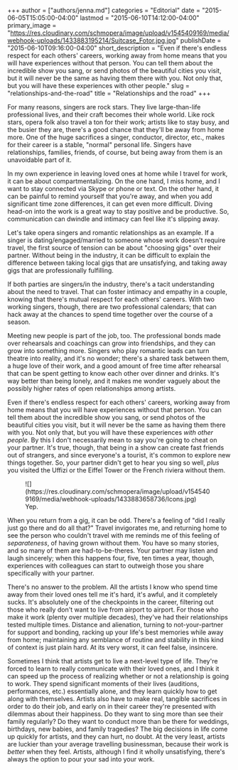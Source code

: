+++
author = ["authors/jenna.md"]
categories = "Editorial"
date = "2015-06-05T15:05:00-04:00"
lastmod = "2015-06-10T14:12:00-04:00"
primary_image = "https://res.cloudinary.com/schmopera/image/upload/v1545409169/media/webhook-uploads/1433883195214/Suitcase_Fotor.jpg.jpg"
publishDate = "2015-06-10T09:16:00-04:00"
short_description = "Even if there&#039;s endless respect for each others&#039; careers, working away from home means that you will have experiences without that person. You can tell them about the incredible show you sang, or send photos of the beautiful cities you visit, but it will never be the same as having them there with you. Not only that, but you will have these experiences with other people."
slug = "relationships-and-the-road"
title = "Relationships and the road"
+++

For many reasons, singers are rock stars. They live large-than-life professional lives, and their craft becomes their whole world. Like rock stars, opera folk also travel a ton for their work; artists like to stay busy, and the busier they are, there's a good chance that they'll be away from home more. One of the huge sacrifices a singer, conductor, director, etc., makes for their career is a stable, "normal" personal life. Singers have relationships, families, friends, of course, but being away from them is an unavoidable part of it. 

In my own experience in leaving loved ones at home while I travel for work, it can be about compartmentalizing. On the one hand, I miss home, and I want to stay connected via Skype or phone or text. On the other hand, it can be painful to remind yourself that you're away, and when you add significant time zone differences, it can get even more difficult. Diving head-on into the work is a great way to stay positive and be productive. So, communication can dwindle and intimacy can feel like it's slipping away.

Let's take opera singers and romantic relationships as an example. If a singer is dating/engaged/married to someone whose work doesn't require travel, the first source of tension can be about "choosing gigs" over their partner. Without being in the industry, it can be difficult to explain the difference between taking local gigs that are unsatisfying, and taking away gigs that are professionally fulfilling. 

If both parties are singers/in the industry, there's a tacit understanding about the need to travel. That can foster intimacy and empathy in a couple, knowing that there's mutual respect for each others' careers. With two working singers, though, there are two professional calendars; that can hack away at the chances to spend time together over the course of a season.

Meeting new people is part of the job, too. The professional bonds made over rehearsals and coachings can grow into friendships, and they can grow into something more. Singers who play romantic leads can turn theatre into reality, and it's no wonder; there's a shared task between them, a huge love of their work, and a good amount of free time after rehearsal that can be spent getting to know each other over dinner and drinks. It's way better than being lonely, and it makes me wonder vaguely about the possibly higher rates of open relationships among artists.

Even if there's endless respect for each others' careers, working away from home means that you will have experiences without that person. You can tell them about the incredible show you sang, or send photos of the beautiful cities you visit, but it will never be the same as having them there with you. Not only that, but you will have these experiences *with other people*. By this I don't necessarily mean to say you're going to cheat on your partner. It's true, though, that being in a show can create fast friends out of strangers, and since everyone's a tourist, it's common to explore new things together. So, your partner didn't get to hear you sing so well, *plus* you visited the Uffizi or the Eiffel Tower or the French riviera without them.

<figure data-type="image">
![](https://res.cloudinary.com/schmopera/image/upload/v1545409169/media/webhook-uploads/1433883658736/Icons.jpg)
<figcaption>Yep.</figcaption>
</figure>

When you return from a gig, it can be odd. There's a feeling of "did I really just go there and do all that?" Travel invigorates me, and returning home to see the person who couldn't travel with me reminds me of this feeling of *separateness*, of having grown without them. You have so many stories, and so many of them are had-to-be-theres. Your partner may listen and laugh sincerely; when this happens four, five, ten times a year, though, experiences with colleagues can start to outweigh those you share specifically with your partner.

There's no answer to the problem. All the artists I know who spend time away from their loved ones tell me it's hard, it's awful, and it completely sucks. It's absolutely one of the checkpoints in the career, filtering out those who really don't want to live from airport to airport. For those who make it work (plenty over multiple decades), they've had their relationships tested multiple times. Distance and alienation, turning to not-your-partner for support and bonding, racking up your life's best memories while away from home; maintaining any semblance of routine and stability in this kind of context is just plain hard. At its very worst, it can feel false, insincere.

Sometimes I think that artists get to live a next-level type of life. They're forced to learn to really communicate with their loved ones, and I think it can speed up the process of realizing whether or not a relationship is going to work. They spend significant moments of their lives (auditions, performances, etc.) essentially alone, and they learn quickly how to get along with themselves. Artists also have to make real, tangible sacrifices in order to do their job, and early on in their career they're presented with dilemmas about their happiness. Do they want to sing more than see their family regularly? Do they want to conduct more than be there for weddings, birthdays, new babies, and family tragedies? The big decisions in life come up quickly for artists, and they can hurt, no doubt. At the very least, artists are luckier than your average travelling businessman, because their work is *better* when they feel. Artists, although I find it wholly unsatisfying, there's always the option to pour your sad into your work.

